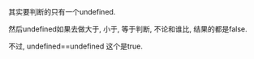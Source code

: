其实要判断的只有一个undefined.

然后undefined如果去做大于, 小于, 等于判断, 不论和谁比, 结果的都是false.

不过, undefined==undefined 这个是true. 